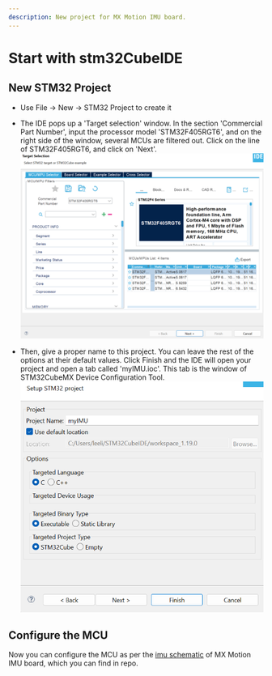 ```yaml
---
description: New project for MX Motion IMU board.
---
```


# Start with stm32CubeIDE
## New STM32 Project
* Use File -> New -> STM32 Project to create it
* The IDE pops up a 'Target selection' window. In the section 'Commercial Part Number', input the processor model 'STM32F405RGT6', and on the right side of the window, several MCUs are filtered out. Click on the line of STM32F405RGT6, and click on 'Next'.
![select target MCU](image.png)

*  Then, give a proper name to this project. You can leave the rest of the options at their default values. Click Finish and the IDE will open your project and open a tab called 'myIMU.ioc'. This tab is the window of STM32CubeMX Device Configuration Tool.  
![name the project](image-1.png)

## Configure the MCU
Now you can configure the MCU as per the [imu schematic]() of MX Motion IMU board, which you can find in repo.

